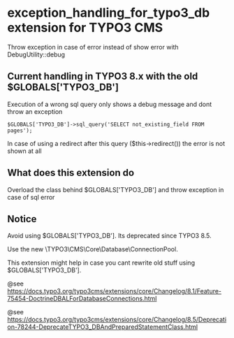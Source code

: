 # exception_handling_for_typo3_db extension for TYPO3 CMS
Throw exception in case of error instead of show error with DebugUtility::debug

## Current handling in TYPO3 8.x with the old $GLOBALS['TYPO3_DB']

Execution of a wrong sql query only shows a debug message and dont throw an exception

```$GLOBALS['TYPO3_DB']->sql_query('SELECT not_existing_field FROM pages');```

In case of using a redirect after this query ($this->redirect()) the error is not shown at all

## What does this extension do

Overload the class behind $GLOBALS['TYPO3_DB'] and throw exception in case of sql error

## Notice

Avoid using $GLOBALS['TYPO3_DB']. Its deprecated since TYPO3 8.5.

Use the new \TYPO3\CMS\Core\Database\ConnectionPool.

This extension might help in case you cant rewrite old stuff using $GLOBALS['TYPO3_DB'].

@see https://docs.typo3.org/typo3cms/extensions/core/Changelog/8.1/Feature-75454-DoctrineDBALForDatabaseConnections.html

@see https://docs.typo3.org/typo3cms/extensions/core/Changelog/8.5/Deprecation-78244-DeprecateTYPO3_DBAndPreparedStatementClass.html
